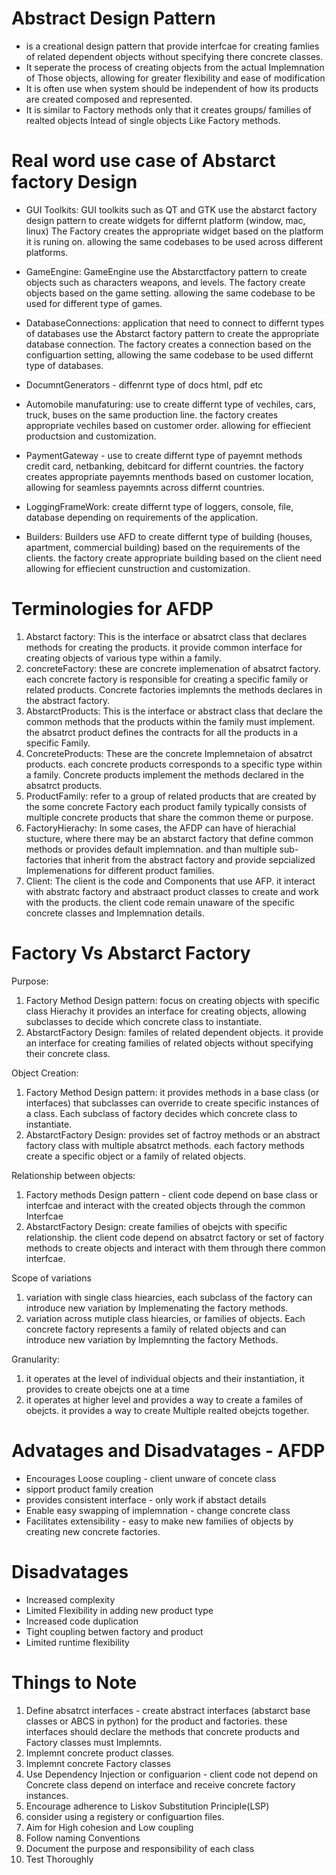 # Abstract Design Pattern

- is a creational design pattern that provide interfcae for creating famlies
  of related dependent objects without specifying there concrete classes.
- It seperate the process of creating objects from the actual Implemnation
  of Those objects, allowing for greater flexibility and ease of modification
- It is often use when system should be independent of how its products are created
  composed and represented.
- It is similar to Factory methods only that it creates groups/ families of realted
  objects Intead of single objects Like Factory methods.

# Real word use case of Abstarct factory Design

- GUI Toolkits: GUI toolkits such as QT and GTK use the abstarct factory design pattern to create
  widgets for differnt platform (window, mac, linux) The Factory creates the appropriate widget based on the platform it is runing on. allowing the same codebases to be used across different
  platforms.
- GameEngine: GameEngine use the Abstarctfactory pattern to create objects such as characters
  weapons, and levels. The factory create objects based on the game setting. allowing the same
  codebase to be used for different type of games.
- DatabaseConnections: application that need to connect to differnt types of databases use the
  Abstarct factory pattern to create the appropriate database connection. The factory creates
  a connection based on the configuartion setting, allowing the same codebase to be used differnt
  type of databases.
- DocumntGenerators - diffenrnt type of docs html, pdf etc
- Automobile manufaturing: use to create differnt type of vechiles, cars, truck, buses on the
  same production line. the factory creates appropriate vechiles based on customer order. allowing for effiecient productsion and customization.
- PaymentGateway - use to create differnt type of payemnt methods credit card, netbanking, debitcard
  for differnt countries. the factory creates appropriate payemnts menthods based on customer location, allowing for seamless payemnts across differnt countries.
- LoggingFrameWork: create differnt type of loggers, console, file, database depending on requirements of the application.

- Builders: Builders use AFD to create differnt type of building (houses, apartment, commercial building) based on the requirements of the clients. the factory create appropriate building based
  on the client need allowing for effiecient cunstruction and customization.

# Terminologies for AFDP

1. Abstarct factory: This is the interface or absatrct class that declares methods for
   creating the products. it provide common interface for creating objects of various type
   within a family.
2. concreteFactory: these are concrete implemenation of absatrct factory. each concrete factory
   is responsible for creating a specific family or related products. Concrete factories implemnts
   the methods declares in the abstract factory.
3. AbstarctProducts: This is the interface or abstract class that declare the common methods
   that the products within the family must implement. the absatrct product defines the contracts
   for all the products in a specific Family.
4. ConcreteProducts: These are the concrete Implemnetaion of absatrct products. each concrete
   products corresponds to a specific type within a family. Concrete products implement the methods
   declared in the absatrct products.
5. ProductFamily: refer to a group of related products that are created by the some concrete Factory
   each product family typically consists of multiple concrete products that share the common theme
   or purpose.
6. FactoryHierachy: In some cases, the AFDP can have of hierachial stucture, where there may be
   an abstarct factory that define common methods or provides default implemnation. and than multiple
   sub-factories that inherit from the abstract factory and provide sepcialized Implemenations for
   different product families.
7. Client: The client is the code and Components that use AFP. it interact with abstratc factory
   and abstraact product classes to create and work with the products. the client code remain
   unaware of the specific concrete classes and Implemnation details.

# Factory Vs Abstarct Factory

Purpose:

1. Factory Method Design pattern: focus on creating objects with specific class Hierachy
   it provides an interface for creating objects, allowing subclasses to decide which concrete
   class to instantiate.
2. AbstarctFactory Design: familes of related dependent objects. it provide an interface for
   creating families of related objects without specifying their concrete class.

Object Creation:

1. Factory Method Design pattern: it provides methods in a base class (or interfaces)
   that subclasses can override to create specific instances of a class. Each subclass
   of factory decides which concrete class to instantiate.
2. AbstarctFactory Design: provides set of factroy methods or an abstract factory class
   with multiple absatrct methods. each factory methods create a specific object or a family
   of related objects.

Relationship between objects:

1. Factory methods Design pattern - client code depend on base class or interfcae and interact
   with the created objects through the common Interfcae
2. AbstarctFactory Design: create families of obejcts with specific relationship. the client
   code depend on absatrct factory or set of factory methods to create objects and interact with them
   through there common interfcae.

Scope of variations

1. variation with single class hiearcies, each subclass of the factory can introduce new variation
   by Implemenating the factory methods.
2. variation across mutiple class hiearcies, or families of objects. Each concrete factory represents
   a family of related objects and can introduce new variation by Implemnting the factory Methods.

Granularity:

1. it operates at the level of individual objects and their instantiation, it provides
   to create obejcts one at a time
2. it operates at higher level and provides a way to create a familes of obejcts. it provides
   a way to create Multiple realted obejcts together.

# Advatages and Disadvatages - AFDP

- Encourages Loose coupling - client unware of concete class
- sipport product family creation
- provides consistent interface - only work if abstact details
- Enable easy swapping of implemnation - change concrete class
- Facilitates extensibility - easy to make new families of objects by creating new
  concrete factories.

# Disadvatages

- Increased complexity
- Limited Flexibility in adding new product type
- Increased code duplication
- Tight coupling betwen factory and product
- Limited runtime flexibility

# Things to Note

1. Define absatrct interfaces - create abstract interfaces (abstarct base classes or ABCS in python)
   for the product and factories. these interfaces should declare the methods that concrete products
   and Factory classes must Implemnts.
2. Implemnt concrete product classes.
3. Implemnt concrete Factory classes
4. Use Dependency Injection or configuarion - client code not depend on Concrete class depend on interface and receive concrete factory instances.
5. Encourage adherence to Liskov Substitution Principle(LSP)
6. consider using a registery or configuartion files.
7. Aim for High cohesion and Low coupling
8. Follow naming Conventions
9. Document the purpose and responsibility of each class
10. Test Thoroughly
